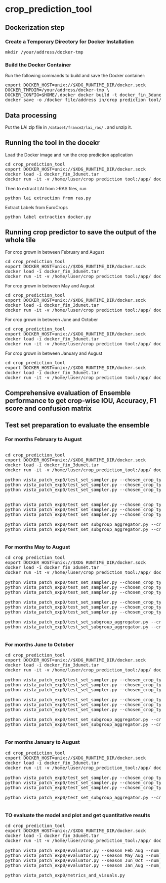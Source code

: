 # crop_prediction_tool

## Dockerization step


### Create a Temporary Directory for Docker Installation

<pre>
mkdir /your/address/docker-tmp
</pre>

### Build the Docker Container

Run the following commands to build and save the Docker container:

<pre>
export DOCKER_HOST=unix://$XDG_RUNTIME_DIR/docker.sock
DOCKER_TMPDIR=/your/address/docker-tmp \
DOCKER_CONFIG=$HOME/.docker docker build -t docker_fin_3dunet . && \
docker save -o /docker_file/address_in/crop_prediction_tool/docker_fin_3dunet.tar docker_fin_3dunet
</pre>



## Data processing 

Put the LAi zip file in `/dataset/france2/lai_ras/` . and unzip it. 



## Running the tool in the docekr


Load the Docker image and run the crop prediction application

<pre>
cd crop_prediction_tool
export DOCKER_HOST=unix://$XDG_RUNTIME_DIR/docker.sock
docker load -i docker_fin_3dunet.tar
docker run -it -v /home/luser/crop_prediction_tool:/app/ docker_fin_3dunet
</pre>

Then to extract LAI from >RAS files, run 

<pre>
python lai_extraction_from_ras.py
</pre>

Extract Labels from EuroCrops 

<pre>
python label_extraction_docker.py
</pre>


## Running crop predictor to save the output of the whole tile


For crop grown in between February and August
<pre>
cd crop_prediction_tool
export DOCKER_HOST=unix://$XDG_RUNTIME_DIR/docker.sock
docker load -i docker_fin_3dunet.tar
docker run -it -v /home/luser/crop_prediction_tool:/app/ docker_fin_3dunet python vista_patch_exp0/vista_testing_comp_f1_docker.py --season Feb_Aug
</pre>


For crop grown in between May and August
<pre>
cd crop_prediction_tool
export DOCKER_HOST=unix://$XDG_RUNTIME_DIR/docker.sock
docker load -i docker_fin_3dunet.tar
docker run -it -v /home/luser/crop_prediction_tool:/app/ docker_fin_3dunet python vista_patch_exp0/vista_testing_comp_f1_docker.py --season May_Aug
</pre>


For crop grown in between June and October
<pre>
cd crop_prediction_tool
export DOCKER_HOST=unix://$XDG_RUNTIME_DIR/docker.sock
docker load -i docker_fin_3dunet.tar
docker run -it -v /home/luser/crop_prediction_tool:/app/ docker_fin_3dunet python vista_patch_exp0/vista_testing_comp_f1_docker.py --season Jun_Oct
</pre>


For crop grown in between January and August
<pre>
cd crop_prediction_tool
export DOCKER_HOST=unix://$XDG_RUNTIME_DIR/docker.sock
docker load -i docker_fin_3dunet.tar
docker run -it -v /home/luser/crop_prediction_tool:/app/ docker_fin_3dunet python vista_patch_exp0/vista_testing_comp_f1_docker.py --season Jan_Aug
</pre>



## Comprehensive evaluation of Ensemble performance to get crop-wise IOU, Accuracy, F1 score and confusion matrix 

## Test set preparation to evaluate the ensemble

### For months February to August

<pre>

cd crop_prediction_tool
export DOCKER_HOST=unix://$XDG_RUNTIME_DIR/docker.sock
docker load -i docker_fin_3dunet.tar
docker run -it -v /home/luser/crop_prediction_tool:/app/ docker_fin_3dunet 

python vista_patch_exp0/test_set_sampler.py --chosen_crop_types 33 --season Feb_Aug
python vista_patch_exp0/test_set_sampler.py --chosen_crop_types 36 --season Feb_Aug
python vista_patch_exp0/test_set_sampler.py --chosen_crop_types 41 --season Feb_Aug


python vista_patch_exp0/test_set_sampler.py --chosen_crop_types 34 --season Feb_Aug
python vista_patch_exp0/test_set_sampler.py --chosen_crop_types 37 --season Feb_Aug
python vista_patch_exp0/test_set_sampler.py --chosen_crop_types 40 --season Feb_Aug

python vista_patch_exp0/test_set_subgroup_aggregator.py --crop_1 34 --crop_2 37 --crop_3 40
python vista_patch_exp0/test_set_subgroup_aggregator.py --crop_1 33 --crop_2 36 --crop_3 41

</pre>


### For months May to August


<pre>
cd crop_prediction_tool
export DOCKER_HOST=unix://$XDG_RUNTIME_DIR/docker.sock
docker load -i docker_fin_3dunet.tar
docker run -it -v /home/luser/crop_prediction_tool:/app/ docker_fin_3dunet 

python vista_patch_exp0/test_set_sampler.py --chosen_crop_types 2 --season May_Aug
python vista_patch_exp0/test_set_sampler.py --chosen_crop_types 15 --season May_Aug
python vista_patch_exp0/test_set_sampler.py --chosen_crop_types 20 --season May_Aug

python vista_patch_exp0/test_set_sampler.py --chosen_crop_types 21 --season May_Aug
python vista_patch_exp0/test_set_sampler.py --chosen_crop_types 23 --season May_Aug
python vista_patch_exp0/test_set_sampler.py --chosen_crop_types 28 --season May_Aug

python vista_patch_exp0/test_set_subgroup_aggregator.py --crop_1 2 --crop_2 15 --crop_3 20
python vista_patch_exp0/test_set_subgroup_aggregator.py --crop_1 21 --crop_2 23 --crop_3 28

</pre>

### For months June to October

<pre>
cd crop_prediction_tool
export DOCKER_HOST=unix://$XDG_RUNTIME_DIR/docker.sock
docker load -i docker_fin_3dunet.tar
docker run -it -v /home/luser/crop_prediction_tool:/app/ docker_fin_3dunet 

python vista_patch_exp0/test_set_sampler.py --chosen_crop_types 8 --season Jun_Oct
python vista_patch_exp0/test_set_sampler.py --chosen_crop_types 30 --season Jun_Oct
python vista_patch_exp0/test_set_sampler.py --chosen_crop_types 9 --season Jun_Oct

python vista_patch_exp0/test_set_sampler.py --chosen_crop_types 18 --season Jun_Oct
python vista_patch_exp0/test_set_sampler.py --chosen_crop_types 19 --season Jun_Oct
python vista_patch_exp0/test_set_sampler.py --chosen_crop_types 7 --season Jun_Oct

python vista_patch_exp0/test_set_subgroup_aggregator.py --crop_1 8 --crop_2 9 --crop_3 30
python vista_patch_exp0/test_set_subgroup_aggregator.py --crop_1 7 --crop_2 18 --crop_3 19

</pre>


### For months January to August

<pre>
cd crop_prediction_tool
export DOCKER_HOST=unix://$XDG_RUNTIME_DIR/docker.sock
docker load -i docker_fin_3dunet.tar
docker run -it -v /home/luser/crop_prediction_tool:/app/ docker_fin_3dunet 

python vista_patch_exp0/test_set_sampler.py --chosen_crop_types 4 --season Jan_Aug
python vista_patch_exp0/test_set_sampler.py --chosen_crop_types 7 --season Jan_Aug
python vista_patch_exp0/test_set_sampler.py --chosen_crop_types 9 --season Jan_Aug

python vista_patch_exp0/test_set_subgroup_aggregator.py --crop_1 4 --crop_2 7 --crop_3 9

</pre>



### TO evaluate the model and plot and get quantitative results  

<pre>
cd crop_prediction_tool
export DOCKER_HOST=unix://$XDG_RUNTIME_DIR/docker.sock
docker load -i docker_fin_3dunet.tar
docker run -it -v /home/luser/crop_prediction_tool:/app/ docker_fin_3dunet

python vista_patch_exp0/evaluator.py --season Feb_Aug --num_subgroup_samples 300
python vista_patch_exp0/evaluator.py --season May_Aug --num_subgroup_samples 300
python vista_patch_exp0/evaluator.py --season Jun_Oct --num_subgroup_samples 300
python vista_patch_exp0/evaluator.py --season Jan_Aug --num_subgroup_samples 300

python vista_patch_exp0/metrics_and_visuals.py


</pre>